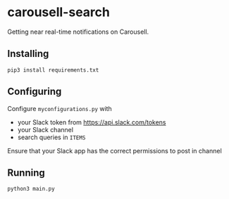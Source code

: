 # carousell-search

Getting near real-time notifications on Carousell.

## Installing

`pip3 install requirements.txt`

## Configuring

Configure `myconfigurations.py` with 
- your Slack token from https://api.slack.com/tokens
- your Slack channel
- search queries in `ITEMS`

Ensure that your Slack app has the correct permissions to post in channel

## Running

`python3 main.py`
